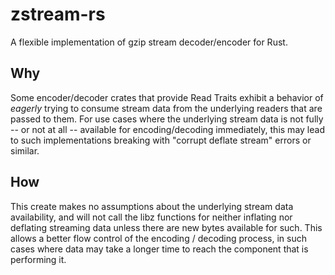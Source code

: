 # zstream-rs
A flexible implementation of gzip stream decoder/encoder for Rust.

## Why

Some encoder/decoder crates that provide Read Traits exhibit a behavior of _eagerly_ trying to consume stream data from the underlying readers that are passed to them.
For use cases where the underlying stream data is not fully -- or not at all -- available for encoding/decoding immediately, this may lead to such implementations breaking with "corrupt deflate stream" errors or similar.

## How

This create makes no assumptions about the underlying stream data availability, and will not call the libz functions for neither inflating nor deflating streaming data unless there are new bytes available for such.
This allows a better flow control of the encoding / decoding process, in such cases where data may take a longer time to reach the component that is performing it.
